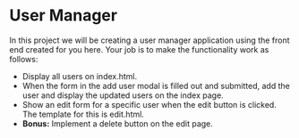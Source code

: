 # User Manager

In this project we will be creating a user manager application using the front end created for you here. Your job is to make the functionality work as follows:

- Display all users on index.html.
- When the form in the add user modal is filled out and submitted, add the user and display the updated users on the index page.
- Show an edit form for a specific user when the edit button is clicked. The template for this is edit.html.
- **Bonus:** Implement a delete button on the edit page.